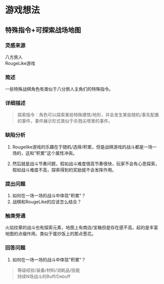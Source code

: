 # 游戏想法

## 特殊指令+可探索战场地图

### 灵感来源
八方旅人  
RougeLike游戏

### 简述
一些特殊战棋角色有类似于八分旅人主角们的特殊指令。

### 详细描述
>探索指令：角色可以探索某些特殊建筑/地形，并会发生某些随机/事先配置的事件，事件展示形式类似于杀戮尖塔里的事件。

### 缺陷分析
1. Rougelike游戏的乐趣在于随机/选择/积累，但是战棋游戏的战斗都是一场一场的，这和"积累"这个属性冲突。

2. 然后就是战斗节奏问题，假如战斗难度很高节奏很快，玩家不会有心思探索，假如战斗难度不高，探索得到的奖励就不会发挥作用。

### 提出问题
1. 如何在一场一场的战斗中体现"积累"？
2. 战棋和RougeLike的应该怎么结合？

### 触类旁通
火焰纹章的战斗也有探索元素，地图上有商店/宝箱但是存在感不高，起的是丰富地图的点缀作用。类似于蛋炒饭上的那点葱花。

### 回答问题
1. 如何在一场一场的战斗中体现"积累"？
>等级经验/装备/材料/消耗品/技能  
>持续N场战斗的Buff/Debuff